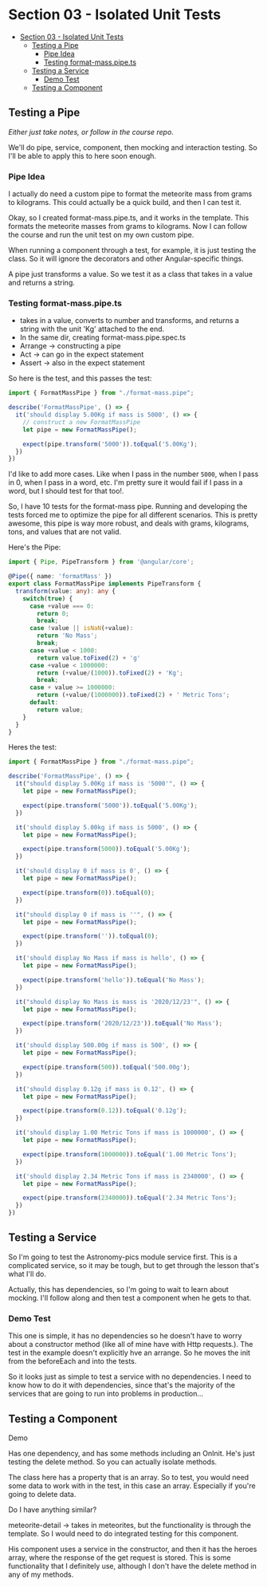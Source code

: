 # Section 03 - Isolated Unit Tests

- [Section 03 - Isolated Unit Tests](#section-03---isolated-unit-tests)
  - [Testing a Pipe](#testing-a-pipe)
    - [Pipe Idea](#pipe-idea)
    - [Testing format-mass.pipe.ts](#testing-format-masspipets)
  - [Testing a Service](#testing-a-service)
    - [Demo Test](#demo-test)
  - [Testing a Component](#testing-a-component)

## Testing a Pipe

*Either just take notes, or follow in the course repo*.  

We'll do pipe, service, component, then mocking and interaction testing.
So I'll be able to apply this to here soon enough.  

### Pipe Idea

I actually do need a custom pipe to format the meteorite mass from grams to kilograms.
This could actually be a quick build, and then I can test it.

Okay, so I created format-mass.pipe.ts, and it works in the template.
This formats the meteorite masses from grams to kilograms.
Now I can follow the course and run the unit test on my own custom pipe.  

When running a component through a test, for example, it is just testing the class.
So it will ignore the decorators and other Angular-specific things.  

A pipe just transforms a value.
So we test it as a class that takes in a value and returns a string.  

### Testing format-mass.pipe.ts

- takes in a value, converts to number and transforms, and returns a string with the unit 'Kg' attached to the end.
- In the same dir, creating format-mass.pipe.spec.ts
- Arrange -> constructing a pipe
- Act -> can go in the expect statement
- Assert -> also in the expect statement  

So here is the test, and this passes the test:

```ts
import { FormatMassPipe } from "./format-mass.pipe";

describe('FormatMassPipe', () => {
  it('should display 5.00Kg if mass is 5000', () => {
    // construct a new FormatMassPipe
    let pipe = new FormatMassPipe();

    expect(pipe.transform('5000')).toEqual('5.00Kg');
  })
})
```

I'd like to add more cases.
Like when I pass in the number `5000`, when I pass in 0, when I pass in a word, etc.
I'm pretty sure it would fail if I pass in a word, but I should test for that too!.  

So, I have 10 tests for the format-mass pipe.
Running and developing the tests forced me to optimize the pipe for all different scenarios.
This is pretty awesome, this pipe is way more robust, and deals with grams, kilograms, tons, and values that are not valid.  

Here's the Pipe:

```ts
import { Pipe, PipeTransform } from '@angular/core';

@Pipe({ name: 'formatMass' })
export class FormatMassPipe implements PipeTransform {
  transform(value: any): any {
    switch(true) {
      case +value === 0:
        return 0;
        break;
      case !value || isNaN(+value):
        return 'No Mass';
        break;
      case +value < 1000:
        return value.toFixed(2) + 'g'
      case +value < 1000000:
        return (+value/(1000)).toFixed(2) + 'Kg';
        break;
      case + value >= 1000000:
        return (+value/(1000000)).toFixed(2) + ' Metric Tons';
      default:
        return value;
    }
  }
}
```

Heres the test:

```ts
import { FormatMassPipe } from "./format-mass.pipe";

describe('FormatMassPipe', () => {
  it("should display 5.00Kg if mass is '5000'", () => {
    let pipe = new FormatMassPipe();

    expect(pipe.transform('5000')).toEqual('5.00Kg');
  })

  it('should display 5.00kg if mass is 5000', () => {
    let pipe = new FormatMassPipe();

    expect(pipe.transform(5000)).toEqual('5.00Kg');
  })

  it('should display 0 if mass is 0', () => {
    let pipe = new FormatMassPipe();

    expect(pipe.transform(0)).toEqual(0);
  })

  it("should display 0 if mass is ''", () => {
    let pipe = new FormatMassPipe();

    expect(pipe.transform('')).toEqual(0);
  })

  it('should display No Mass if mass is hello', () => {
    let pipe = new FormatMassPipe();

    expect(pipe.transform('hello')).toEqual('No Mass');
  })

  it("should display No Mass is mass is '2020/12/23'", () => {
    let pipe = new FormatMassPipe();

    expect(pipe.transform('2020/12/23')).toEqual('No Mass');
  })

  it('should display 500.00g if mass is 500', () => {
    let pipe = new FormatMassPipe();

    expect(pipe.transform(500)).toEqual('500.00g');
  })

  it('should display 0.12g if mass is 0.12', () => {
    let pipe = new FormatMassPipe();

    expect(pipe.transform(0.12)).toEqual('0.12g');
  })

  it('should display 1.00 Metric Tons if mass is 1000000', () => {
    let pipe = new FormatMassPipe();

    expect(pipe.transform(1000000)).toEqual('1.00 Metric Tons');
  })

  it('should display 2.34 Metric Tons if mass is 2340000', () => {
    let pipe = new FormatMassPipe();

    expect(pipe.transform(2340000)).toEqual('2.34 Metric Tons');
  })
})
```

## Testing a Service

So I'm going to test the Astronomy-pics module service first.
This is a complicated service, so it may be tough, but to get through the lesson that's what I'll do.  

Actually, this has dependencies, so I'm going to wait to learn about mocking.
I'll follow along and then test a component when he gets to that.  

### Demo Test

This one is simple, it has no dependencies so he doesn't have to worry about a constructor method (like all of mine have with Http requests.).
The test in the example doesn't explicitly hve an arrange.
So he moves the init from the beforeEach and into the tests.  

So it looks just as simple to test a service with no dependencies.
I need to know how to do it with dependencies, since that's the majority of the services that are going to run into problems in production...  

## Testing a Component

Demo  

Has one dependency, and has some methods including an OnInit.
He's just testing the delete method.
So you can actually isolate methods.  

The class here has a property that is an array.
So to test, you would need some data to work with in the test, in this case an array.
Especially if you're going to delete data.  

Do I have anything similar?  

meteorite-detail -> takes in meteorites, but the functionality is through the template.
So I would need to do integrated testing for this component.  

His component uses a service in the constructor, and then it has the heroes array, where the response of the get request is stored. This is some functionality that I definitely use, although I don't have the delete method in any of my methods.
